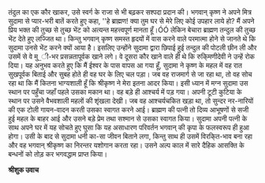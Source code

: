 तंदुल का एक कौर खाकर, उसे स्वर्ग के राजा से भी बढ़कर सश्पदा प्रदान की। भगवान् कृष्ण ने अपने मित्र सुदामा से प्यार-भरी बातें करते हुए कहा, ''हे ब्राह्मण! क्या तुम घर से मेरे लिए कोई उपहार लाये हो? मैं अपने प्रिय भक्त की तुच्छ से तुच्छ भेंट को अत्यन्त महत्त्वपूर्ण मानता हूँ।ÓÓ लेकिन बेचारा ब्राह्मण तन्दुल की तुच्छ भेंट देते हुए लज्जित था। किन्तु भगवान् कृष्ण समस्त हृदयों में वास करने वाले परमात्मा होने से जानते थे कि सुदामा उनसे भेंट करने क्यों आया है। इसलिए उन्होंने सुदामा द्वारा छिपाई हुई तन्दुल की पोटली छीन ली और उसमें से वे मु_ी-भर प्रसन्नतापूर्वक खाने लगे। वे दूसरा कौर खाने वाले ही थे कि रुकि्मणीदेवी ने उन्हें रोक दिया। यह अनुभव करते हुए कि मैं ईश्वर के पास वापस आ गया हूँ, सुदामा ने कृष्ण के महल में वह रात सुखपूर्वक बिताई और सुबह होते ही वह घर के लिए चल पड़ा। जब वह राजमार्ग से जा रहा था, तो वह सोच रहा था कि मैं कितना भाग्यशाली हूँ कि श्रीकृष्ण ने मेरा इतना आदर किया। इसी ध्यान में मग्न सुदामा उस स्थान पर पहुँचा जहाँ पहले उसका मकान था। वह बड़े ही आश्चर्य में पड़ गया। अपनी टूटी कुटिया के स्थान पर उसने वैभवशाली महलों की शृंखला देखी। जब वह आश्चर्यचकित खड़ा था, तो सुन्दर नर-नारियों की एक टोली गायन-वादन करती उसका स्वागत करने आई। ब्राह्मण की पत्नी तो दिव्य आभूषणों से सजी हुई महल के बाहर आई और उसने बड़े प्रेम तथा सश्मान से उसका स्वागत किया। सुदामा अपनी पत्नी के साथ अपने घर में यह सोचते हुए घुसा कि यह असाधारण परिवर्तन भगवान् की कृपा के फलस्वरूप ही हुआ होगा। उसी के बाद से सुदामा धनी का-सा जीवन बिताने लगा, किन्तु साथ ही उसमें विरकि्त-भाव बना रहा और वह भगवान् श्रीकृष्ण का निरन्तर यशोगान करता रहा। उसने अल्प काल में सारे दैहिक आसक्ति के बन्धनों को तोड़ कर भगवद्धाम प्राप्त किया।  

**श्रीशुक उवाच** 
